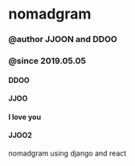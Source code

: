 # nomadgram

### @author JJOON and DDOO

### @since 2019.05.05

#### DDOO

#### JJOO

#### I love you

#### JJOO2
nomadgram using django and react
